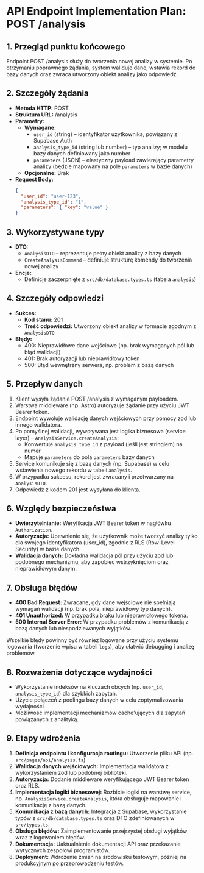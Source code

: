 # API Endpoint Implementation Plan: POST /analysis

## 1. Przegląd punktu końcowego
Endpoint POST /analysis służy do tworzenia nowej analizy w systemie. Po otrzymaniu poprawnego żądania, system waliduje dane, wstawia rekord do bazy danych oraz zwraca utworzony obiekt analizy jako odpowiedź.

## 2. Szczegóły żądania
- **Metoda HTTP:** POST
- **Struktura URL:** /analysis
- **Parametry:**
  - **Wymagane:**
    - `user_id` (string) – identyfikator użytkownika, powiązany z Supabase Auth
    - `analysis_type_id` (string lub number) – typ analizy; w modelu bazy danych definiowany jako number
    - `parameters` (JSON) – elastyczny payload zawierający parametry analizy (będzie mapowany na pole `parameters` w bazie danych)
  - **Opcjonalne:** Brak
- **Request Body:**
  ```json
  {
    "user_id": "user-123",
    "analysis_type_id": "1",
    "parameters": { "key": "value" }
  }
  ```

## 3. Wykorzystywane typy
- **DTO:**
  - `AnalysisDTO` – reprezentuje pełny obiekt analizy z bazy danych
  - `CreateAnalysisCommand` – definiuje strukturę komendy do tworzenia nowej analizy
- **Encje:**
  - Definicje zaczerpnięte z `src/db/database.types.ts` (tabela `analysis`)

## 4. Szczegóły odpowiedzi
- **Sukces:**
  - **Kod stanu:** 201
  - **Treść odpowiedzi:** Utworzony obiekt analizy w formacie zgodnym z `AnalysisDTO`
- **Błędy:**
  - 400: Nieprawidłowe dane wejściowe (np. brak wymaganych pól lub błąd walidacji)
  - 401: Brak autoryzacji lub nieprawidłowy token
  - 500: Błąd wewnętrzny serwera, np. problem z bazą danych

## 5. Przepływ danych
1. Klient wysyła żądanie POST /analysis z wymaganym payloadem.
2. Warstwa middleware (np. Astro) autoryzuje żądanie przy użyciu JWT Bearer token.
3. Endpoint wywołuje walidację danych wejściowych przy pomocy zod lub innego walidatora.
4. Po pomyślnej walidacji, wywoływana jest logika biznesowa (service layer) – `AnalysisService.createAnalysis`:
   - Konwertuje `analysis_type_id` z payload (jeśli jest stringiem) na numer
   - Mapuje `parameters` do pola `parameters` bazy danych
5. Service komunikuje się z bazą danych (np. Supabase) w celu wstawienia nowego rekordu w tabeli `analysis`.
6. W przypadku sukcesu, rekord jest zwracany i przetwarzany na `AnalysisDTO`.
7. Odpowiedź z kodem 201 jest wysyłana do klienta.

## 6. Względy bezpieczeństwa
- **Uwierzytelnianie:** Weryfikacja JWT Bearer token w nagłówku `Authorization`.
- **Autoryzacja:** Upewnienie się, że użytkownik może tworzyć analizy tylko dla swojego identyfikatora (user_id), zgodnie z RLS (Row-Level Security) w bazie danych.
- **Walidacja danych:** Dokładna walidacja pól przy użyciu zod lub podobnego mechanizmu, aby zapobiec wstrzyknięciom oraz nieprawidłowym danym.

## 7. Obsługa błędów
- **400 Bad Request:** Zwracane, gdy dane wejściowe nie spełniają wymagań walidacji (np. brak pola, nieprawidłowy typ danych).
- **401 Unauthorized:** W przypadku braku lub nieprawidłowego tokena.
- **500 Internal Server Error:** W przypadku problemów z komunikacją z bazą danych lub niespodziewanych wyjątków.

Wszelkie błędy powinny być również logowane przy użyciu systemu logowania (tworzenie wpisu w tabeli `logs`), aby ułatwić debugging i analizę problemów.

## 8. Rozważenia dotyczące wydajności
- Wykorzystanie indeksów na kluczach obcych (np. `user_id`, `analysis_type_id`) dla szybkich zapytań.
- Użycie połączeń z poolingu bazy danych w celu zoptymalizowania wydajności.
- Możliwość implementacji mechanizmów cache'ujących dla zapytań powiązanych z analityką.

## 9. Etapy wdrożenia
1. **Definicja endpointu i konfiguracja routingu:** Utworzenie pliku API (np. `src/pages/api/analysis.ts`) 
2. **Walidacja danych wejściowych:** Implementacja walidatora z wykorzystaniem zod lub podobnej biblioteki.
3. **Autoryzacja:** Dodanie middleware weryfikującego JWT Bearer token oraz RLS.
4. **Implementacja logiki biznesowej:** Rozbicie logiki na warstwę service, np. `AnalysisService.createAnalysis`, która obsługuje mapowanie i komunikację z bazą danych.
5. **Komunikacja z bazą danych:** Integracja z Supabase, wykorzystanie typów z `src/db/database.types.ts` oraz DTO zdefiniowanych w `src/types.ts`.
6. **Obsługa błędów:** Zaimplementowanie przejrzystej obsługi wyjątków wraz z logowaniem błędów.
7. **Dokumentacja:** Uaktualnienie dokumentacji API oraz przekazanie wytycznych zespołowi programistów.
8. **Deployment:** Wdrożenie zmian na środowisku testowym, później na produkcyjnym po przeprowadzeniu testów.
